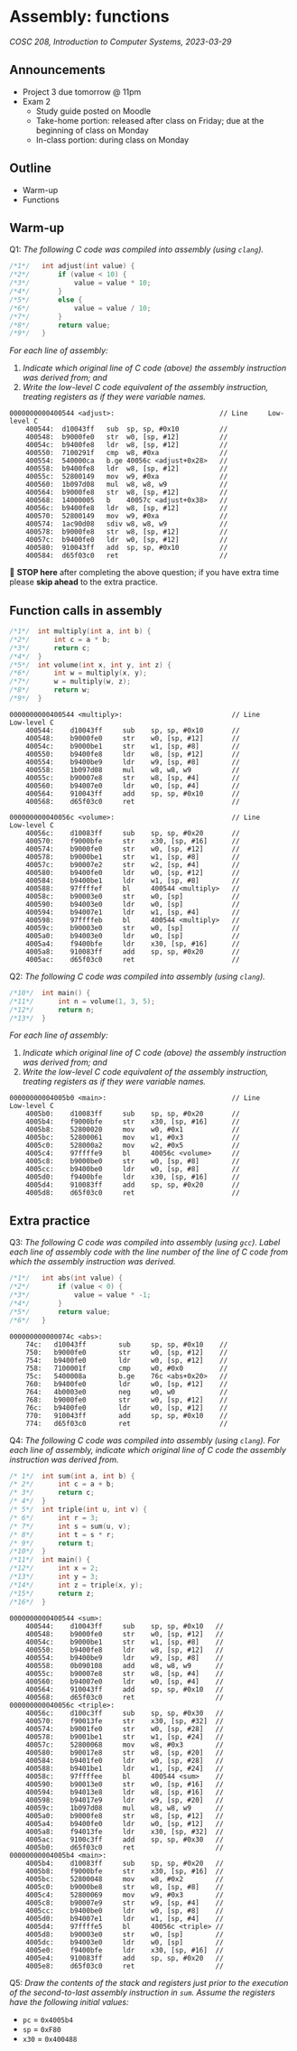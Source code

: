 # Assembly: functions
_COSC 208, Introduction to Computer Systems, 2023-03-29_

## Announcements
* Project 3 due tomorrow @ 11pm
* Exam 2
    * Study guide posted on Moodle
    * Take-home portion: released after class on Friday; due at the beginning of class on Monday
    * In-class portion: during class on Monday

## Outline
* Warm-up
* Functions

## Warm-up

Q1: _The following C code was compiled into assembly (using `clang`)._ 


```c
/*1*/   int adjust(int value) {
/*2*/       if (value < 10) {
/*3*/           value = value * 10;
/*4*/       }
/*5*/       else {
/*6*/           value = value / 10;
/*7*/       }
/*8*/       return value;
/*9*/   }
```

_For each line of assembly:_
1. _Indicate which original line of C code (above) the assembly instruction was derived from; and_
2. _Write the low-level C code equivalent of the assembly instruction, treating registers as if they were variable names._

```
0000000000400544 <adjust>:                          // Line     Low-level C
    400544:  d10043ff   sub  sp, sp, #0x10          //
    400548:  b9000fe0   str  w0, [sp, #12]          //
    40054c:  b9400fe8   ldr  w8, [sp, #12]          //
    400550:  7100291f   cmp  w8, #0xa               //
    400554:  540000ca   b.ge 40056c <adjust+0x28>   //
    400558:  b9400fe8   ldr  w8, [sp, #12]          //
    40055c:  52800149   mov  w9, #0xa               //
    400560:  1b097d08   mul  w8, w8, w9             //
    400564:  b9000fe8   str  w8, [sp, #12]          //
    400568:  14000005   b    40057c <adjust+0x38>   //
    40056c:  b9400fe8   ldr  w8, [sp, #12]          //
    400570:  52800149   mov  w9, #0xa               //
    400574:  1ac90d08   sdiv w8, w8, w9             //
    400578:  b9000fe8   str  w8, [sp, #12]          //
    40057c:  b9400fe0   ldr  w0, [sp, #12]          //
    400580:  910043ff   add  sp, sp, #0x10          //
    400584:  d65f03c0   ret                         //
```

🛑 **STOP here** after completing the above question; if you have extra time please **skip ahead** to the extra practice.

<div style="page-break-after:always;"></div>

## Function calls in assembly


```c
/*1*/  int multiply(int a, int b) {
/*2*/      int c = a * b;
/*3*/      return c;
/*4*/  }
/*5*/  int volume(int x, int y, int z) {
/*6*/      int w = multiply(x, y);
/*7*/      w = multiply(w, z);
/*8*/      return w;
/*9*/  }
```

```
0000000000400544 <multiply>:                           // Line     Low-level C
    400544:    d10043ff     sub    sp, sp, #0x10       //
    400548:    b9000fe0     str    w0, [sp, #12]       //
    40054c:    b9000be1     str    w1, [sp, #8]        //
    400550:    b9400fe8     ldr    w8, [sp, #12]       //
    400554:    b9400be9     ldr    w9, [sp, #8]        //
    400558:    1b097d08     mul    w8, w8, w9          //
    40055c:    b90007e8     str    w8, [sp, #4]        //
    400560:    b94007e0     ldr    w0, [sp, #4]        //
    400564:    910043ff     add    sp, sp, #0x10       //
    400568:    d65f03c0     ret                        //
```

```
000000000040056c <volume>:                             // Line     Low-level C
    40056c:    d10083ff     sub    sp, sp, #0x20       //
    400570:    f9000bfe     str    x30, [sp, #16]      //
    400574:    b9000fe0     str    w0, [sp, #12]       //
    400578:    b9000be1     str    w1, [sp, #8]        //
    40057c:    b90007e2     str    w2, [sp, #4]        //
    400580:    b9400fe0     ldr    w0, [sp, #12]       //
    400584:    b9400be1     ldr    w1, [sp, #8]        //
    400588:    97ffffef     bl     400544 <multiply>   // 
    40058c:    b90003e0     str    w0, [sp]            //
    400590:    b94003e0     ldr    w0, [sp]            //
    400594:    b94007e1     ldr    w1, [sp, #4]        //
    400598:    97ffffeb     bl     400544 <multiply>   // 
    40059c:    b90003e0     str    w0, [sp]            //
    4005a0:    b94003e0     ldr    w0, [sp]            //
    4005a4:    f9400bfe     ldr    x30, [sp, #16]      //
    4005a8:    910083ff     add    sp, sp, #0x20       //
    4005ac:    d65f03c0     ret                        //
```

<div style="page-break-after:always;"></div>

Q2: _The following C code was compiled into assembly (using `clang`)._


```c
/*10*/  int main() {
/*11*/      int n = volume(1, 3, 5);
/*12*/      return n; 
/*13*/  }
```

_For each line of assembly:_
1. _Indicate which original line of C code (above) the assembly instruction was derived from; and_
2. _Write the low-level C code equivalent of the assembly instruction, treating registers as if they were variable names._

```
00000000004005b0 <main>:                               // Line     Low-level C
    4005b0:    d10083ff     sub    sp, sp, #0x20       //
    4005b4:    f9000bfe     str    x30, [sp, #16]      //
    4005b8:    52800020     mov    w0, #0x1            //
    4005bc:    52800061     mov    w1, #0x3            //
    4005c0:    528000a2     mov    w2, #0x5            //
    4005c4:    97ffffe9     bl     40056c <volume>     //
    4005c8:    b9000be0     str    w0, [sp, #8]        //
    4005cc:    b9400be0     ldr    w0, [sp, #8]        //
    4005d0:    f9400bfe     ldr    x30, [sp, #16]      //
    4005d4:    910083ff     add    sp, sp, #0x20       //
    4005d8:    d65f03c0     ret                        //
```

<div style="page-break-after:always;"></div>

## Extra practice

Q3: _The following C code was compiled into assembly (using `gcc`). Label each line of assembly code with the line number of the line of C code from which the assembly instruction was derived._ 


```c
/*1*/   int abs(int value) {
/*2*/       if (value < 0) {
/*3*/           value = value * -1;
/*4*/       }
/*5*/       return value;
/*6*/   }
```

```
000000000000074c <abs>:
    74c:   d10043ff        sub     sp, sp, #0x10    // 
    750:   b9000fe0        str     w0, [sp, #12]    // 
    754:   b9400fe0        ldr     w0, [sp, #12]    // 
    758:   7100001f        cmp     w0, #0x0         // 
    75c:   5400008a        b.ge    76c <abs+0x20>   // 
    760:   b9400fe0        ldr     w0, [sp, #12]    // 
    764:   4b0003e0        neg     w0, w0           // 
    768:   b9000fe0        str     w0, [sp, #12]    // 
    76c:   b9400fe0        ldr     w0, [sp, #12]    // 
    770:   910043ff        add     sp, sp, #0x10    // 
    774:   d65f03c0        ret                      // 
``` 

Q4: _The following C code was compiled into assembly (using `clang`). For each line of assembly, indicate which original line of C code the assembly instruction was derived from._


```c
/* 1*/  int sum(int a, int b) {
/* 2*/      int c = a + b;
/* 3*/      return c;
/* 4*/  }
/* 5*/  int triple(int u, int v) {
/* 6*/      int r = 3;
/* 7*/      int s = sum(u, v);
/* 8*/      int t = s * r;
/* 9*/      return t;
/*10*/  }
/*11*/  int main() {
/*12*/      int x = 2;
/*13*/      int y = 3;
/*14*/      int z = triple(x, y);
/*15*/      return z;
/*16*/  }
```

```
0000000000400544 <sum>:
    400544:    d10043ff     sub    sp, sp, #0x10   // 
    400548:    b9000fe0     str    w0, [sp, #12]   // 
    40054c:    b9000be1     str    w1, [sp, #8]    // 
    400550:    b9400fe8     ldr    w8, [sp, #12]   // 
    400554:    b9400be9     ldr    w9, [sp, #8]    // 
    400558:    0b090108     add    w8, w8, w9      // 
    40055c:    b90007e8     str    w8, [sp, #4]    // 
    400560:    b94007e0     ldr    w0, [sp, #4]    // 
    400564:    910043ff     add    sp, sp, #0x10   // 
    400568:    d65f03c0     ret                    // 
000000000040056c <triple>:
    40056c:    d100c3ff     sub    sp, sp, #0x30   // 
    400570:    f90013fe     str    x30, [sp, #32]  // 
    400574:    b9001fe0     str    w0, [sp, #28]   // 
    400578:    b9001be1     str    w1, [sp, #24]   // 
    40057c:    52800068     mov    w8, #0x3        // 
    400580:    b90017e8     str    w8, [sp, #20]   // 
    400584:    b9401fe0     ldr    w0, [sp, #28]   // 
    400588:    b9401be1     ldr    w1, [sp, #24]   // 
    40058c:    97ffffee     bl     400544 <sum>    //  
    400590:    b90013e0     str    w0, [sp, #16]   // 
    400594:    b94013e8     ldr    w8, [sp, #16]   // 
    400598:    b94017e9     ldr    w9, [sp, #20]   // 
    40059c:    1b097d08     mul    w8, w8, w9      // 
    4005a0:    b9000fe8     str    w8, [sp, #12]   // 
    4005a4:    b9400fe0     ldr    w0, [sp, #12]   // 
    4005a8:    f94013fe     ldr    x30, [sp, #32]  // 
    4005ac:    9100c3ff     add    sp, sp, #0x30   // 
    4005b0:    d65f03c0     ret                    // 
00000000004005b4 <main>:
    4005b4:    d10083ff     sub    sp, sp, #0x20   // 
    4005b8:    f9000bfe     str    x30, [sp, #16]  // 
    4005bc:    52800048     mov    w8, #0x2        // 
    4005c0:    b9000be8     str    w8, [sp, #8]    // 
    4005c4:    52800069     mov    w9, #0x3        // 
    4005c8:    b90007e9     str    w9, [sp, #4]    // 
    4005cc:    b9400be0     ldr    w0, [sp, #8]    // 
    4005d0:    b94007e1     ldr    w1, [sp, #4]    // 
    4005d4:    97ffffe5     bl     40056c <triple> //  
    4005d8:    b90003e0     str    w0, [sp]        // 
    4005dc:    b94003e0     ldr    w0, [sp]        // 
    4005e0:    f9400bfe     ldr    x30, [sp, #16]  // 
    4005e4:    910083ff     add    sp, sp, #0x20   // 
    4005e8:    d65f03c0     ret                    // 
```

Q5: _Draw the contents of the stack and registers just prior to the execution of the second-to-last assembly instruction in `sum`. Assume the registers have the following initial values:_

* `pc` = `0x4005b4` 
* `sp` = `0xF80`
* `x30` = `0x400488`
